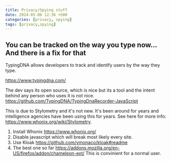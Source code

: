 ```yaml
---
title: Privacy/Spying stuff
date: 2024-05-06 12:36 +500
categories: [privacy, spying]
tags: [privacy,spying]
---
```


## You can be tracked on the way you type now... And there is a fix for that

TypingDNA allows developers to track and identify users by the way they type.

<https://www.typingdna.com/>

The dev says its open source, which is nice but its a tool and the intent behind any person who uses it is not nice.
<https://github.com/TypingDNA/TypingDnaRecorder-JavaScript>

This is due to Stylometry and it's not new. It's been around for years and intelligence agencies have been using this for years. See here for more info: https://www.whonix.org/wiki/Stylometry.

1. Install Whonix <https://www.whonix.org/>
2. Disable javascript which will break most likely every site.
3. Use Kloak <https://github.com/vmonaco/kloak#readme>
4. The best one so far <https://addons.mozilla.org/en-US/firefox/addon/chameleon-ext/> This is convinient for a normal user.